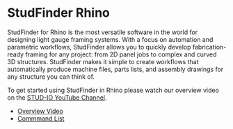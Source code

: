 # StudFinder Rhino

StudFinder for Rhino is the most versatile software in the world for designing light gauge framing systems. With a focus on automation and parametric workflows, StudFinder allows you to quickly develop fabrication-ready framing for any project: from 2D panel jobs to complex and curved 3D structures. StudFinder makes it simple to create workflows that automatically produce machine files, parts lists, and assembly drawings for any structure you can think of.

To get started using StudFinder in Rhino please watch our overview video on the [STUD-IO YouTube Channel](https://www.youtube.com/@STUD-IO).

- [Overview Video](https://www.youtube.com/watch?v=Am8t9ClQHnI&feature=youtu.be)
- [Commmand List](/Integrations/Rhino/Commands.md)